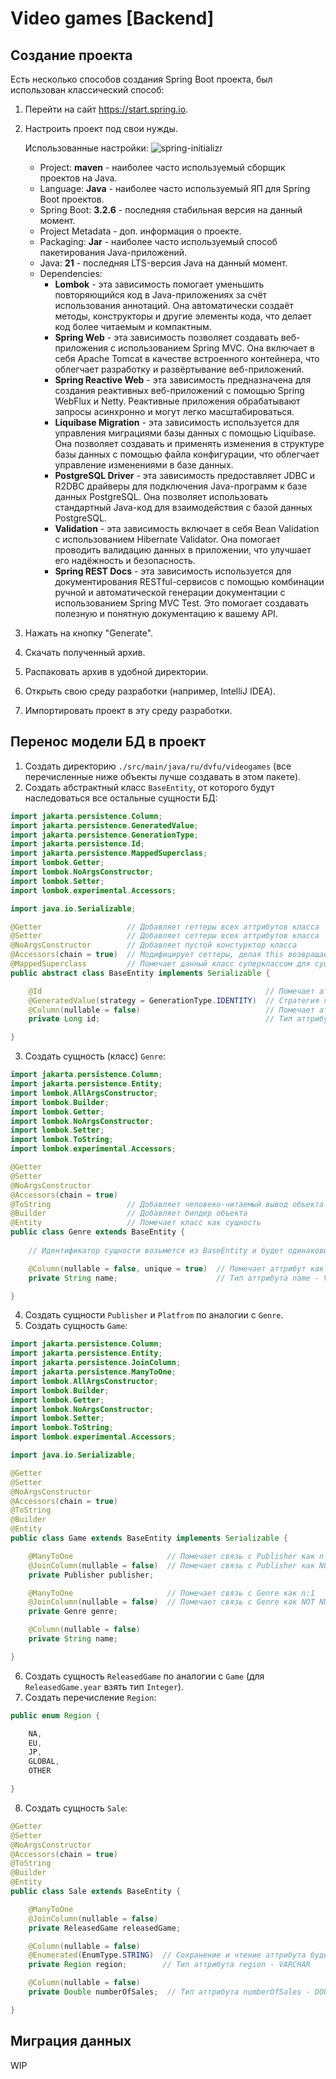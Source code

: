 # Video games [Backend]

## Создание проекта

Есть несколько способов создания Spring Boot проекта, был использован классический способ:
1. Перейти на сайт https://start.spring.io.
2. Настроить проект под свои нужды.
   
   Использованные настройки:
   ![spring-initializr](spring-initializr.png)

   - Project: **maven** - наиболее часто используемый сборщик проектов на Java.
   - Language: **Java** - наиболее часто используемый ЯП для Spring Boot проектов.
   - Spring Boot: **3.2.6** - последняя стабильная версия на данный момент.
   - Project Metadata - доп. информация о проекте.
   - Packaging: **Jar** - наиболее часто используемый способ пакетирования Java-приложений.
   - Java: **21** - последняя LTS-версия Java на данный момент.
   - Dependencies:
     * **Lombok** - эта зависимость помогает уменьшить повторяющийся код в Java-приложениях за счёт использования аннотаций. Она автоматически создаёт методы, конструкторы и другие элементы кода, что делает код более читаемым и компактным. 
     * **Spring Web** - эта зависимость позволяет создавать веб-приложения с использованием Spring MVC. Она включает в себя Apache Tomcat в качестве встроенного контейнера, что облегчает разработку и развёртывание веб-приложений. 
     * **Spring Reactive Web** - эта зависимость предназначена для создания реактивных веб-приложений с помощью Spring WebFlux и Netty. Реактивные приложения обрабатывают запросы асинхронно и могут легко масштабироваться. 
     * **Liquibase Migration** - эта зависимость используется для управления миграциями базы данных с помощью Liquibase. Она позволяет создавать и применять изменения в структуре базы данных с помощью файла конфигурации, что облегчает управление изменениями в базе данных. 
     * **PostgreSQL Driver** - эта зависимость предоставляет JDBC и R2DBC драйверы для подключения Java-программ к базе данных PostgreSQL. Она позволяет использовать стандартный Java-код для взаимодействия с базой данных PostgreSQL. 
     * **Validation** - эта зависимость включает в себя Bean Validation с использованием Hibernate Validator. Она помогает проводить валидацию данных в приложении, что улучшает его надёжность и безопасность. 
     * **Spring REST Docs** - эта зависимость используется для документирования RESTful-сервисов с помощью комбинации ручной и автоматической генерации документации с использованием Spring MVC Test. Это помогает создавать полезную и понятную документацию к вашему API.
3. Нажать на кнопку "Generate".
4. Скачать полученный архив.
5. Распаковать архив в удобной директории. 
6. Открыть свою среду разработки (например, IntelliJ IDEA). 
7. Импортировать проект в эту среду разработки.

## Перенос модели БД в проект

1. Создать директорию `./src/main/java/ru/dvfu/videogames` (все перечисленные ниже объекты лучше создавать в этом пакете).
2. Создать абстрактный класс `BaseEntity`, от которого будут наследоваться все остальные сущности БД:
```java
import jakarta.persistence.Column;
import jakarta.persistence.GeneratedValue;
import jakarta.persistence.GenerationType;
import jakarta.persistence.Id;
import jakarta.persistence.MappedSuperclass;
import lombok.Getter;
import lombok.NoArgsConstructor;
import lombok.Setter;
import lombok.experimental.Accessors;

import java.io.Serializable;

@Getter                   // Добавляет геттеры всех аттрибутов класса
@Setter                   // Добавляет сеттеры всех аттрибутов класса
@NoArgsConstructor        // Добавляет пустой констурктор класса
@Accessors(chain = true)  // Модифицирует сеттеры, делая this возвращаемым объектом сеттеров
@MappedSuperclass         // Помечает данный класс суперклассом для сущностей
public abstract class BaseEntity implements Serializable {

    @Id                                                  // Помечает аттрибут как идентификатор записей в таблице
    @GeneratedValue(strategy = GenerationType.IDENTITY)  // Стратегия генерации значения AUTO
    @Column(nullable = false)                            // Помечает аттрибут как NOT NULL
    private Long id;                                     // Тип аттрибута id - BIGINT

}
```
3. Создать сущность (класс) `Genre`:
```java
import jakarta.persistence.Column;
import jakarta.persistence.Entity;
import lombok.AllArgsConstructor;
import lombok.Builder;
import lombok.Getter;
import lombok.NoArgsConstructor;
import lombok.Setter;
import lombok.ToString;
import lombok.experimental.Accessors;

@Getter
@Setter
@NoArgsConstructor
@Accessors(chain = true)
@ToString                 // Добавляет человеко-читаемый вывод объекта
@Builder                  // Добавляет билдер объекта
@Entity                   // Помечает класс как сущность
public class Genre extends BaseEntity {
    
    // Идентификатор сущности возьмется из BaseEntity и будет одинаковым для всех наследумеых сущностей

    @Column(nullable = false, unique = true)  // Помечает аттрибут как NOT NULL UNIQUE
    private String name;                      // Тип аттрибута name - VARCHAR

}
```
4. Создать сущности `Publisher` и `Platfrom` по аналогии с `Genre`.
5. Создать сущность `Game`:
```java
import jakarta.persistence.Column;
import jakarta.persistence.Entity;
import jakarta.persistence.JoinColumn;
import jakarta.persistence.ManyToOne;
import lombok.AllArgsConstructor;
import lombok.Builder;
import lombok.Getter;
import lombok.NoArgsConstructor;
import lombok.Setter;
import lombok.ToString;
import lombok.experimental.Accessors;

import java.io.Serializable;

@Getter
@Setter
@NoArgsConstructor
@Accessors(chain = true)
@ToString
@Builder
@Entity
public class Game extends BaseEntity implements Serializable {

    @ManyToOne                     // Помечает связь с Publisher как n:1
    @JoinColumn(nullable = false)  // Помечает связь с Publisher как NOT NULL
    private Publisher publisher;

    @ManyToOne                     // Помечает связь с Genre как n:1
    @JoinColumn(nullable = false)  // Помечает связь с Genre как NOT NULL
    private Genre genre;

    @Column(nullable = false)
    private String name;

}
```
6. Создать сущность `ReleasedGame` по аналогии с `Game` (для `ReleasedGame.year` взять тип `Integer`).
7. Создать перечисление `Region`:
```java
public enum Region {

    NA,
    EU,
    JP,
    GLOBAL,
    OTHER

}
```
8. Создать сущность `Sale`:
```java
@Getter
@Setter
@NoArgsConstructor
@Accessors(chain = true)
@ToString
@Builder
@Entity
public class Sale extends BaseEntity {

    @ManyToOne
    @JoinColumn(nullable = false)
    private ReleasedGame releasedGame;

    @Column(nullable = false)
    @Enumerated(EnumType.STRING)  // Сохранение и чтение аттрибута будет по строковому значению перечисления
    private Region region;        // Тип аттрибута region - VARCHAR

    @Column(nullable = false)
    private Double numberOfSales;  // Тип аттрибута numberOfSales - DOUBLE PRECISION

}
```

## Миграция данных

WIP